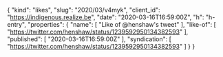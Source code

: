 {
  "kind": "likes",
  "slug": "2020/03/v4myk",
  "client_id": "https://indigenous.realize.be",
  "date": "2020-03-16T16:59:00Z",
  "h": "h-entry",
  "properties": {
    "name": [
      "Like of @henshaw's tweet"
    ],
    "like-of": [
      "https://twitter.com/henshaw/status/1239592950134382593"
    ],
    "published": [
      "2020-03-16T16:59:00Z"
    ],
    "syndication": [
      "https://twitter.com/henshaw/status/1239592950134382593"
    ]
  }
}
